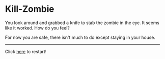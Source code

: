 # Kill-Zombie

You look around and grabbed a knife to stab the zombie in the eye. It seems like it worked. How do you feel? 

For now you are safe, there isn't much to do except staying in your house. 

---

Click [here](home.md) to restart!